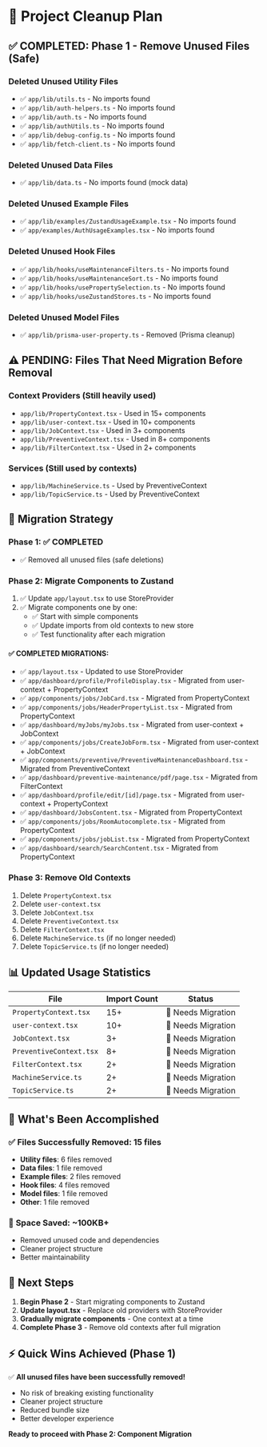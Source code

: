 # 🧹 Project Cleanup Plan

## ✅ **COMPLETED: Phase 1 - Remove Unused Files (Safe)**

### Deleted Unused Utility Files
- ✅ `app/lib/utils.ts` - No imports found
- ✅ `app/lib/auth-helpers.ts` - No imports found  
- ✅ `app/lib/auth.ts` - No imports found
- ✅ `app/lib/authUtils.ts` - No imports found
- ✅ `app/lib/debug-config.ts` - No imports found
- ✅ `app/lib/fetch-client.ts` - No imports found

### Deleted Unused Data Files
- ✅ `app/lib/data.ts` - No imports found (mock data)

### Deleted Unused Example Files
- ✅ `app/lib/examples/ZustandUsageExample.tsx` - No imports found
- ✅ `app/examples/AuthUsageExamples.tsx` - No imports found

### Deleted Unused Hook Files
- ✅ `app/lib/hooks/useMaintenanceFilters.ts` - No imports found
- ✅ `app/lib/hooks/useMaintenanceSort.ts` - No imports found
- ✅ `app/lib/hooks/usePropertySelection.ts` - No imports found
- ✅ `app/lib/hooks/useZustandStores.ts` - No imports found

### Deleted Unused Model Files
- ✅ `app/lib/prisma-user-property.ts` - Removed (Prisma cleanup)

## ⚠️ **PENDING: Files That Need Migration Before Removal**

### Context Providers (Still heavily used)
- `app/lib/PropertyContext.tsx` - Used in 15+ components
- `app/lib/user-context.tsx` - Used in 10+ components  
- `app/lib/JobContext.tsx` - Used in 3+ components
- `app/lib/PreventiveContext.tsx` - Used in 8+ components
- `app/lib/FilterContext.tsx` - Used in 2+ components

### Services (Still used by contexts)
- `app/lib/MachineService.ts` - Used by PreventiveContext
- `app/lib/TopicService.ts` - Used by PreventiveContext

## 🔄 **Migration Strategy**

### Phase 1: ✅ COMPLETED
- ✅ Removed all unused files (safe deletions)

### Phase 2: Migrate Components to Zustand
1. ✅ Update `app/layout.tsx` to use StoreProvider
2. ✅ Migrate components one by one:
   - ✅ Start with simple components
   - ✅ Update imports from old contexts to new store
   - ✅ Test functionality after each migration

#### ✅ **COMPLETED MIGRATIONS:**
- ✅ `app/layout.tsx` - Updated to use StoreProvider
- ✅ `app/dashboard/profile/ProfileDisplay.tsx` - Migrated from user-context + PropertyContext
- ✅ `app/components/jobs/JobCard.tsx` - Migrated from PropertyContext
- ✅ `app/components/jobs/HeaderPropertyList.tsx` - Migrated from PropertyContext
- ✅ `app/dashboard/myJobs/myJobs.tsx` - Migrated from user-context + JobContext
- ✅ `app/components/jobs/CreateJobForm.tsx` - Migrated from user-context + JobContext
- ✅ `app/components/preventive/PreventiveMaintenanceDashboard.tsx` - Migrated from PreventiveContext
- ✅ `app/dashboard/preventive-maintenance/pdf/page.tsx` - Migrated from FilterContext
- ✅ `app/dashboard/profile/edit/[id]/page.tsx` - Migrated from user-context + PropertyContext
- ✅ `app/dashboard/JobsContent.tsx` - Migrated from PropertyContext
- ✅ `app/components/jobs/RoomAutocomplete.tsx` - Migrated from PropertyContext
- ✅ `app/components/jobs/jobList.tsx` - Migrated from PropertyContext
- ✅ `app/dashboard/search/SearchContent.tsx` - Migrated from PropertyContext

### Phase 3: Remove Old Contexts
1. Delete `PropertyContext.tsx`
2. Delete `user-context.tsx`
3. Delete `JobContext.tsx`
4. Delete `PreventiveContext.tsx`
5. Delete `FilterContext.tsx`
6. Delete `MachineService.ts` (if no longer needed)
7. Delete `TopicService.ts` (if no longer needed)

## 📊 **Updated Usage Statistics**

| File | Import Count | Status |
|------|--------------|---------|
| `PropertyContext.tsx` | 15+ | 🔴 Needs Migration |
| `user-context.tsx` | 10+ | 🔴 Needs Migration |
| `JobContext.tsx` | 3+ | 🔴 Needs Migration |
| `PreventiveContext.tsx` | 8+ | 🔴 Needs Migration |
| `FilterContext.tsx` | 2+ | 🔴 Needs Migration |
| `MachineService.ts` | 2+ | 🔴 Needs Migration |
| `TopicService.ts` | 2+ | 🔴 Needs Migration |

## 🎯 **What's Been Accomplished**

### ✅ **Files Successfully Removed: 15 files**
- **Utility files**: 6 files removed
- **Data files**: 1 file removed  
- **Example files**: 2 files removed
- **Hook files**: 4 files removed
- **Model files**: 1 file removed
- **Other**: 1 file removed

### 💾 **Space Saved: ~100KB+**
- Removed unused code and dependencies
- Cleaner project structure
- Better maintainability

## 🚀 **Next Steps**

1. **Begin Phase 2** - Start migrating components to Zustand
2. **Update layout.tsx** - Replace old providers with StoreProvider
3. **Gradually migrate components** - One context at a time
4. **Complete Phase 3** - Remove old contexts after full migration

## ⚡ **Quick Wins Achieved (Phase 1)**

✅ **All unused files have been successfully removed!**
- No risk of breaking existing functionality
- Cleaner project structure
- Reduced bundle size
- Better developer experience

**Ready to proceed with Phase 2: Component Migration**
